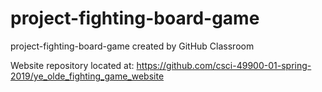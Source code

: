 # project-fighting-board-game
project-fighting-board-game created by GitHub Classroom

Website repository located at: https://github.com/csci-49900-01-spring-2019/ye_olde_fighting_game_website
